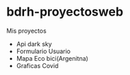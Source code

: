 # bdrh-proyectosweb
Mis proyectos
- Api dark sky
- Formulario Usuario
- Mapa Eco bici(Argenitna)
- Graficas Covid
